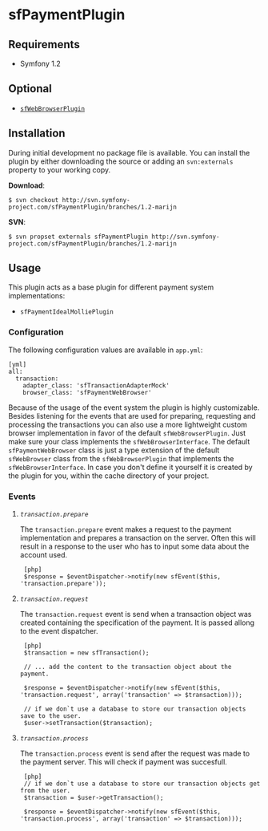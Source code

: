 # sfPaymentPlugin

## Requirements

* Symfony 1.2

## Optional

* [`sfWebBrowserPlugin`](http://www.symfony-project.org/plugins/sfWebBrowserPlugin "Visit the plugin page for the sfWebBrowserPlugin")

## Installation

During initial development no package file is available. You can install the 
plugin by either downloading the source or adding an `svn:externals` property to
your working copy.

**Download**:

    $ svn checkout http://svn.symfony-project.com/sfPaymentPlugin/branches/1.2-marijn

**SVN**:

    $ svn propset externals sfPaymentPlugin http://svn.symfony-project.com/sfPaymentPlugin/branches/1.2-marijn

## Usage

This plugin acts as a base plugin for different payment system implementations:

* `sfPaymentIdealMolliePlugin`

### Configuration

The following configuration values are available in `app.yml`:

    [yml]
    all:
      transaction:
        adapter_class: 'sfTransactionAdapterMock'
        browser_class: 'sfPaymentWebBrowser'

Because of the usage of the event system the plugin is highly customizable.
Besides listening for the events that are used for preparing, requesting and
processing the transactions you can also use a more lightweight custom browser
implementation in favor of the default `sfWebBrowserPlugin`. Just make sure your
class implements the `sfWebBrowserInterface`. The default `sfPaymentWebBrowser`
class is just a type extension of the default `sfWebBrowser` class from the
`sfWebBrowserPlugin` that implements the `sfWebBrowserInterface`. In case you 
don't define it yourself it is created by the plugin for you, within the cache
directory of your project.

### Events

1. _`transaction.prepare`_

    The `transaction.prepare` event makes a request to the payment implementation
    and prepares a transaction on the server. Often this will result in a response
    to the user who has to input some data about the account used.

        [php]
        $response = $eventDispatcher->notify(new sfEvent($this, 'transaction.prepare'));

1. _`transaction.request`_

    The `transaction.request` event is send when a transaction object was created
    containing the specification of the payment. It is passed allong to the 
    event dispatcher.

        [php]
        $transaction = new sfTransaction();
        
        // ... add the content to the transaction object about the payment.
        
        $response = $eventDispatcher->notify(new sfEvent($this, 'transaction.request', array('transaction' => $transaction)));

        // if we don`t use a database to store our transaction objects save to the user.
        $user->setTransaction($transaction);

1. _`transaction.process`_

    The `transaction.process` event is send after the request was made to the
    payment server. This will check if payment was succesfull.

        [php]
        // if we don`t use a database to store our transaction objects get from the user.
        $transaction = $user->getTransaction();

        $response = $eventDispatcher->notify(new sfEvent($this, 'transaction.process', array('transaction' => $transaction)));